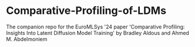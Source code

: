 # Comparative-Profiling-of-LDMs
The companion repo for the EuroMLSys '24 paper 'Comparative Profiling: Insights Into Latent Diffusion Model Training' by Bradley Aldous and Ahmed M. Abdelmoniem
